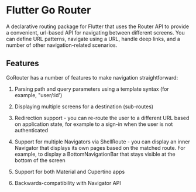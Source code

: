 # Flutter Go Router

A declarative routing package for Flutter that uses the Router API to provide a convenient, url-based API for navigating between different screens. You can define URL patterns, navigate using a URL, handle deep links, and a number of other navigation-related scenarios.

## Features

GoRouter has a number of features to make navigation straightforward:

1. Parsing path and query parameters using a template syntax (for example, "user/:id')

2. Displaying multiple screens for a destination (sub-routes)

3. Redirection support - you can re-route the user to a different URL based on application state, for example to a sign-in when the user is not authenticated

4. Support for multiple Navigators via ShellRoute - you can display an inner Navigator that displays its own pages based on the matched route. For example, to display a BottomNavigationBar that stays visible at the bottom of the screen

5. Support for both Material and Cupertino apps

6. Backwards-compatibility with Navigator API


